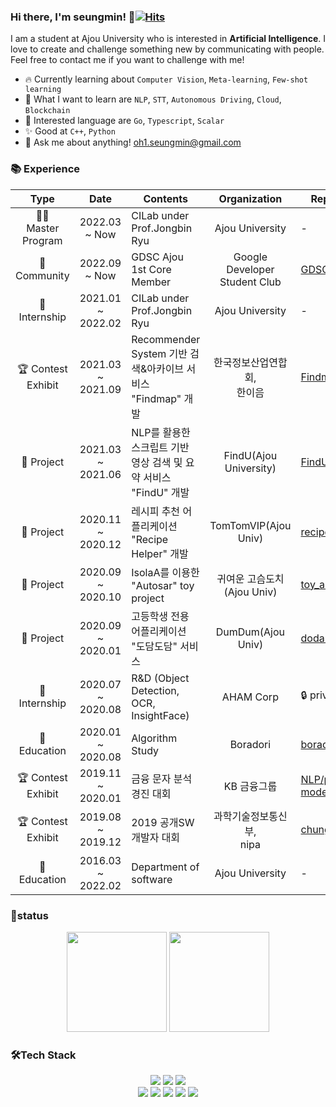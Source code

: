 ### Hi there, I'm seungmin! 👋[![Hits](https://hits.seeyoufarm.com/api/count/incr/badge.svg?url=https%3A%2F%2Fgithub.com%2Frhcsky%2Fhit-counter&count_bg=%23DB5CE9&title_bg=%23555555&icon=&icon_color=%23E7E7E7&title=hits&edge_flat=false)](https://hits.seeyoufarm.com)

I am a student at Ajou University who is interested in **Artificial Intelligence**. I love to create and challenge something new by communicating with people. Feel free to contact me if you want to challenge with me!

* 🔥 Currently learning about `Computer Vision`, `Meta-learning`, `Few-shot learning`
* 🌱 What I want to learn are `NLP`, `STT`, `Autonomous Driving`, `Cloud`, `Blockchain`
* 🎯 Interested language are `Go`, `Typescript`, `Scalar`
* ✨ Good at `C++`, `Python`
* 💌 Ask me about anything! oh1.seungmin@gmail.com

### 📚 Experience

|           Type           |       Date        | Contents                                                     |          Organization          | Repository                                                   |
| :----------------------: | :---------------: | ------------------------------------------------------------ | :----------------------------: | ------------------------------------------------------------ |
|  🧑‍🎓</br> Master Program  |   2022.03 ~ Now   | CILab under Prof.Jongbin Ryu                                 |        Ajou University         | -                                                            |
|     🥳<br />Community     |   2022.09 ~ Now   | GDSC Ajou 1st Core Member           | Google Developer Student Club | [GDSC Ajou](https://github.com/gdsc-ajou)                    |
|       🏢 Internship       | 2021.01 ~ 2022.02 | CILab under Prof.Jongbin Ryu                                 |        Ajou University         | -                                                            |
| :trophy: Contest Exhibit |   2021.03 ~ 2021.09   | Recommender System 기반 검색&아카이브 서비스 "Findmap" 개발  | 한국정보산업연합회, <br>한이음 | [Findmap](https://github.com/SoongE/Findmap)                 |
|        🎡 Project         | 2021.03 ~ 2021.06 | NLP를 활용한 스크립트 기반 영상 검색 및 요약 서비스 "FindU" 개발 |     FindU(Ajou University)     | [FindU](https://github.com/SWCapstone2021/NLP)               |
|        🎡 Project         | 2020.11 ~ 2020.12 | 레시피 추천 어플리케이션 "Recipe Helper" 개발                |      TomTomVIP(Ajou Univ)      | [recipe_helper](https://github.com/it-intensive-programming2/HCI_project) |
|        🎡 Project         | 2020.09 ~ 2020.10 | IsolaA를 이용한 "Autosar" toy project                        |   귀여운 고슴도치(Ajou Univ)   | [toy_autosar](https://github.com/SoongE/SoongE/tree/master/toy_autosar) |
|        🎡 Project         | 2020.09 ~ 2020.01 | 고등학생 전용 어플리케이션 "도담도담" 서비스                 |       DumDum(Ajou Univ)        | [dodam_android](https://github.com/Algostu/dodam-android)    |
|       🏢 Internship       | 2020.07 ~ 2020.08 | R&D (Object Detection, OCR, InsightFace)                     |           AHAM Corp            | :lock: private                                               |
|       🏫 Education        | 2020.01 ~ 2020.08 | Algorithm Study                                              |            Boradori            | [boradori](https://github.com/Algostu/boradori)              |
| :trophy: Contest Exhibit | 2019.11 ~ 2020.01 | 금융 문자 분석 경진 대회                                     |          KB 금융그룹           | [NLP/pytorch-models](https://github.com/SoongE/SoongE/tree/master/AI/Deep_Learning/NLP/pytorch-models) |
| :trophy: Contest Exhibit | 2019.08 ~ 2019.12 | 2019 공개SW 개발자 대회                                      |  과학기술정보통신부,<br>nipa   | [chungyo](https://github.com/hankyul2/chungyo)               |
|       🏫 Education        | 2016.03 ~ 2022.02 | Department of software                                       |        Ajou University         | -                                                            |

### 🚀status

<p align="center">
    <img src="https://github-readme-stats.vercel.app/api?username=soonge&show_icons=true&theme=radical&bg_color=FFFFFF&text_color=000000&icon_color=C71585" height=160>
    <img src="https://github-readme-stats.vercel.app/api/top-langs/?username=soonge&layout=compact" height=160>
</p>

### 🛠Tech Stack

<p align="center">
 <a><img src="https://img.shields.io/badge/Python-3776AB?style=flat-square&logo=python&logoColor=white"/></a>
 <a><img src="https://img.shields.io/badge/Dart-0175C2?style=flat-square&logo=dart&logoColor=white"/></a>
 <a><img src="https://img.shields.io/badge/C++-00599C?style=flat-square&logo=c++&logoColor=white"/></a>
</a>
 </br>
<a><img src="https://img.shields.io/badge/Pytorch-EE4C2C.svg?style=flat-square&logo=pytorch&logoColor=white"/>
 <a><img src="https://img.shields.io/badge/Git-F05032.svg?style=flat-square&logo=git&logoColor=white"/>
 <a><img src="https://img.shields.io/badge/Docker-2496ED?style=flat-square&logo=Docker&logoColor=white"/></a>
 <a><img src="https://img.shields.io/badge/Amazon_AWS-232F3E?style=flat-square&logo=amazon-aws&logoColor=white"/></a>
      <a><img src="https://img.shields.io/badge/Github Actions-%232671E5.svg?style=flat-square&logo=githubactions&logoColor=white"/></a>
</p>
